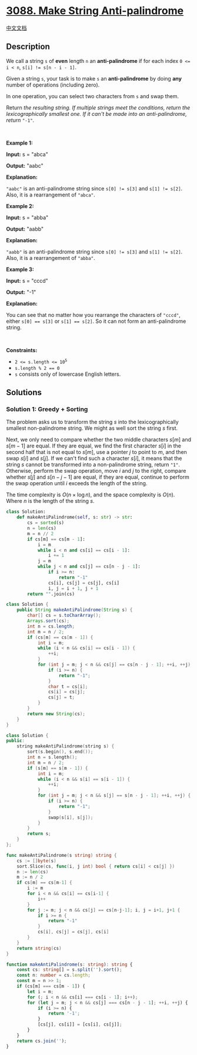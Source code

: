 # [3088. Make String Anti-palindrome](https://leetcode.com/problems/make-string-anti-palindrome)

[中文文档](/solution/3000-3099/3088.Make%20String%20Anti-palindrome/README.md)

<!-- tags: -->

## Description

<p>We call a string <code>s</code> of <strong>even</strong> length <code>n</code> an <strong>anti-palindrome</strong> if for each index <code>0 &lt;= i &lt; n</code>, <code>s[i] != s[n - i - 1]</code>.</p>

<p>Given a string <code>s</code>, your task is to make <code>s</code> an <strong>anti-palindrome</strong> by doing <strong>any</strong> number of operations (including zero).</p>

<p>In one operation, you can select two characters from <code>s</code> and swap them.</p>

<p>Return <em>the resulting string. If multiple strings meet the conditions, return the <span data-keyword="lexicographically-smaller-string">lexicographically smallest</span> one. If it can&#39;t be made into an anti-palindrome, return </em><code>&quot;-1&quot;</code><em>.</em></p>

<p>&nbsp;</p>
<p><strong class="example">Example 1:</strong></p>

<div class="example-block">
<p><strong>Input:</strong> <span class="example-io">s = &quot;abca&quot;</span></p>

<p><strong>Output:</strong> <span class="example-io">&quot;aabc&quot;</span></p>

<p><strong>Explanation:</strong></p>

<p><code>&quot;aabc&quot;</code> is an anti-palindrome string since <code>s[0] != s[3]</code> and <code>s[1] != s[2]</code>. Also, it is a rearrangement of <code>&quot;abca&quot;</code>.</p>
</div>

<p><strong class="example">Example 2:</strong></p>

<div class="example-block">
<p><strong>Input:</strong> <span class="example-io">s = &quot;abba&quot;</span></p>

<p><strong>Output:</strong> <span class="example-io">&quot;aabb&quot;</span></p>

<p><strong>Explanation:</strong></p>

<p><code>&quot;aabb&quot;</code> is an anti-palindrome string since <code>s[0] != s[3]</code> and <code>s[1] != s[2]</code>. Also, it is a rearrangement of <code>&quot;abba&quot;</code>.</p>
</div>

<p><strong class="example">Example 3:</strong></p>

<div class="example-block">
<p><strong>Input:</strong> <span class="example-io">s = &quot;cccd&quot;</span></p>

<p><strong>Output:</strong> <span class="example-io">&quot;-1&quot;</span></p>

<p><strong>Explanation:</strong></p>

<p>You can see that no matter how you rearrange the characters of <code>&quot;cccd&quot;</code>, either <code>s[0] == s[3]</code> or <code>s[1] == s[2]</code>. So it can not form an anti-palindrome string.</p>
</div>

<p>&nbsp;</p>
<p><strong>Constraints:</strong></p>

<ul>
	<li><code>2 &lt;= s.length &lt;= 10<sup>5</sup></code></li>
	<li><code>s.length % 2 == 0</code></li>
	<li><code>s</code> consists only of lowercase English letters.</li>
</ul>

## Solutions

### Solution 1: Greedy + Sorting

The problem asks us to transform the string $s$ into the lexicographically smallest non-palindrome string. We might as well sort the string $s$ first.

Next, we only need to compare whether the two middle characters $s[m]$ and $s[m-1]$ are equal. If they are equal, we find the first character $s[i]$ in the second half that is not equal to $s[m]$, use a pointer $j$ to point to $m$, and then swap $s[i]$ and $s[j]$. If we can't find such a character $s[i]$, it means that the string $s$ cannot be transformed into a non-palindrome string, return `"1"`. Otherwise, perform the swap operation, move $i$ and $j$ to the right, compare whether $s[j]$ and $s[n-j-1]$ are equal, if they are equal, continue to perform the swap operation until $i$ exceeds the length of the string.

The time complexity is $O(n \times \log n)$, and the space complexity is $O(n)$. Where $n$ is the length of the string $s$.

<!-- tabs:start -->

```python
class Solution:
    def makeAntiPalindrome(self, s: str) -> str:
        cs = sorted(s)
        n = len(cs)
        m = n // 2
        if cs[m] == cs[m - 1]:
            i = m
            while i < n and cs[i] == cs[i - 1]:
                i += 1
            j = m
            while j < n and cs[j] == cs[n - j - 1]:
                if i >= n:
                    return "-1"
                cs[i], cs[j] = cs[j], cs[i]
                i, j = i + 1, j + 1
        return "".join(cs)
```

```java
class Solution {
    public String makeAntiPalindrome(String s) {
        char[] cs = s.toCharArray();
        Arrays.sort(cs);
        int n = cs.length;
        int m = n / 2;
        if (cs[m] == cs[m - 1]) {
            int i = m;
            while (i < n && cs[i] == cs[i - 1]) {
                ++i;
            }
            for (int j = m; j < n && cs[j] == cs[n - j - 1]; ++i, ++j) {
                if (i >= n) {
                    return "-1";
                }
                char t = cs[i];
                cs[i] = cs[j];
                cs[j] = t;
            }
        }
        return new String(cs);
    }
}
```

```cpp
class Solution {
public:
    string makeAntiPalindrome(string s) {
        sort(s.begin(), s.end());
        int n = s.length();
        int m = n / 2;
        if (s[m] == s[m - 1]) {
            int i = m;
            while (i < n && s[i] == s[i - 1]) {
                ++i;
            }
            for (int j = m; j < n && s[j] == s[n - j - 1]; ++i, ++j) {
                if (i >= n) {
                    return "-1";
                }
                swap(s[i], s[j]);
            }
        }
        return s;
    }
};
```

```go
func makeAntiPalindrome(s string) string {
	cs := []byte(s)
	sort.Slice(cs, func(i, j int) bool { return cs[i] < cs[j] })
	n := len(cs)
	m := n / 2
	if cs[m] == cs[m-1] {
		i := m
		for i < n && cs[i] == cs[i-1] {
			i++
		}
		for j := m; j < n && cs[j] == cs[n-j-1]; i, j = i+1, j+1 {
			if i >= n {
				return "-1"
			}
			cs[i], cs[j] = cs[j], cs[i]
		}
	}
	return string(cs)
}
```

```ts
function makeAntiPalindrome(s: string): string {
    const cs: string[] = s.split('').sort();
    const n: number = cs.length;
    const m = n >> 1;
    if (cs[m] === cs[m - 1]) {
        let i = m;
        for (; i < n && cs[i] === cs[i - 1]; i++);
        for (let j = m; j < n && cs[j] === cs[n - j - 1]; ++i, ++j) {
            if (i >= n) {
                return '-1';
            }
            [cs[j], cs[i]] = [cs[i], cs[j]];
        }
    }
    return cs.join('');
}
```

<!-- tabs:end -->

<!-- end -->
